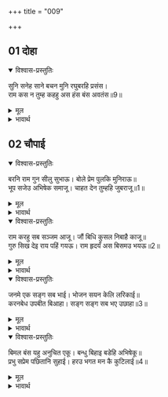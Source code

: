 +++
title = "009"

+++

## 01 दोहा

<div class="audioEmbed"  caption="AIR-वाचनम्" src="https://archive.org/download/rAmcharitmAnas-AIR/EPI-135.mp3"></div>

<details open><summary>विश्वास-प्रस्तुतिः</summary>

सुनि सनेह साने बचन मुनि रघुबरहि प्रसंस।  
राम कस न तुम्ह कहहु अस हंस बंस अवतंस॥9॥  
</details>

<details><summary>मूल</summary>

सुनि सनेह साने बचन मुनि रघुबरहि प्रसंस।  
राम कस न तुम्ह कहहु अस हंस बंस अवतंस॥9॥  
</details>

<details><summary>भावार्थ</summary>

(श्री रामचन्द्रजी के) प्रेम में सने हुए वचनों को सुनकर मुनि वशिष्ठजी ने श्री रघुनाथजी की प्रशंसा करते हुए कहा कि हे राम! भला आप ऐसा क्यों न कहें। आप सूर्यवंश के भूषण जो हैं॥9॥  
</details>





## 02 चौपाई
<details open><summary>विश्वास-प्रस्तुतिः</summary>

बरनि राम गुन सीलु सुभाऊ। बोले प्रेम पुलकि मुनिराऊ॥  
भूप सजेउ अभिषेक समाजू। चाहत देन तुम्हहि जुबराजू॥1॥  
</details>

<details><summary>मूल</summary>

बरनि राम गुन सीलु सुभाऊ। बोले प्रेम पुलकि मुनिराऊ॥  
भूप सजेउ अभिषेक समाजू। चाहत देन तुम्हहि जुबराजू॥1॥  
</details>

<details><summary>भावार्थ</summary>

श्री रामचन्द्रजी के गुण, शील और स्वभाव का बखान कर, मुनिराज प्रेम से पुलकित होकर बोले- (हे रामचन्द्रजी!) राजा (दशरथजी) ने राज्याभिषेक की तैयारी की है। वे आपको युवराज पद देना चाहते हैं॥1॥  
</details>

<details open><summary>विश्वास-प्रस्तुतिः</summary>

राम करहु सब सञ्जम आजू। जौं बिधि कुसल निबाहै काजू॥  
गुरु सिख देइ राय पहिं गयऊ। राम हृदयँ अस बिसमउ भयऊ॥2॥  
</details>

<details><summary>मूल</summary>

राम करहु सब सञ्जम आजू। जौं बिधि कुसल निबाहै काजू॥  
गुरु सिख देइ राय पहिं गयऊ। राम हृदयँ अस बिसमउ भयऊ॥2॥  
</details>

<details><summary>भावार्थ</summary>

(इसलिए) हे रामजी! आज आप (उपवास, हवन आदि विधिपूर्वक) सब संयम कीजिए, जिससे विधाता कुशलपूर्वक इस काम को निबाह दें (सफल कर दें)। गुरुजी शिक्षा देकर राजा दशरथजी के पास चले गए। श्री रामचन्द्रजी के हृदय में (यह सुनकर) इस बात का खेद हुआ कि-॥2॥  
</details>

<details open><summary>विश्वास-प्रस्तुतिः</summary>

जनमे एक सङ्ग सब भाई। भोजन सयन केलि लरिकाई॥  
करनबेध उपबीत बिआहा। सङ्ग सङ्ग सब भए उछाहा॥3॥  
</details>

<details><summary>मूल</summary>

जनमे एक सङ्ग सब भाई। भोजन सयन केलि लरिकाई॥  
करनबेध उपबीत बिआहा। सङ्ग सङ्ग सब भए उछाहा॥3॥  
</details>

<details><summary>भावार्थ</summary>

हम सब भाई एक ही साथ जन्मे, खाना, सोना, लडकपन के खेल-कूद, कनछेदन, यज्ञोपवीत और विवाह आदि उत्सव सब साथ-साथ ही हुए॥3॥  
</details>

<details open><summary>विश्वास-प्रस्तुतिः</summary>

बिमल बंस यहु अनुचित एकू। बन्धु बिहाइ बडेहि अभिषेकू॥  
प्रभु सप्रेम पछितानि सुहाई। हरउ भगत मन कै कुटिलाई॥4॥  
</details>

<details><summary>मूल</summary>

बिमल बंस यहु अनुचित एकू। बन्धु बिहाइ बडेहि अभिषेकू॥  
प्रभु सप्रेम पछितानि सुहाई। हरउ भगत मन कै कुटिलाई॥4॥  
</details>

<details><summary>भावार्थ</summary>

पर इस निर्मल वंश में यही एक अनुचित बात हो रही है कि और सब भाइयों को छोडकर राज्याभिषेक एक बडे का ही (मेरा ही) होता है। (तुलसीदासजी कहते हैं कि) प्रभु श्री रामचन्द्रजी का यह सुन्दर प्रेमपूर्ण पछतावा भक्तों के मन की कुटिलता को हरण करे॥4॥  
</details>


